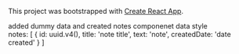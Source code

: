 This project was bootstrapped with [Create React App](https://github.com/facebookincubator/create-react-app).

added dummy data and created notes componenet
data style  
notes: [
        {
          id: uuid.v4(),
          title: 'note title',
          text: 'note',
          createdDate: 'date created'
        }
      ]


